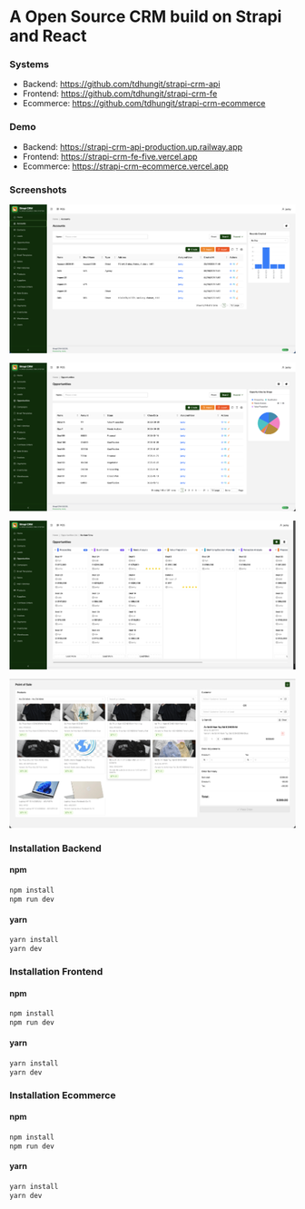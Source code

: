 # A Open Source CRM build on Strapi and React

### Systems

- Backend: https://github.com/tdhungit/strapi-crm-api
- Frontend: https://github.com/tdhungit/strapi-crm-fe
- Ecommerce: https://github.com/tdhungit/strapi-crm-ecommerce

### Demo

- Backend: https://strapi-crm-api-production.up.railway.app
- Frontend: https://strapi-crm-fe-five.vercel.app
- Ecommerce: https://strapi-crm-ecommerce.vercel.app

### Screenshots

![Accounts](./docs/screenshots/accounts.png)

![Opportunities](./docs/screenshots/opportunities.png)

![Kanbans](./docs/screenshots/kanban.png)

![POS](./docs/screenshots/pos.png)

### Installation Backend

#### npm

```
npm install
npm run dev
```

#### yarn

```
yarn install
yarn dev
```

### Installation Frontend

#### npm

```
npm install
npm run dev
```

#### yarn

```
yarn install
yarn dev
```

### Installation Ecommerce

#### npm

```
npm install
npm run dev
```

#### yarn

```
yarn install
yarn dev
```

